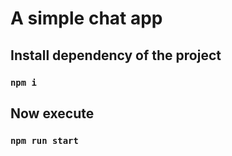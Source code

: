 # A simple chat app

## Install dependency of the project
### `npm i`
## Now execute
### `npm run start` 
